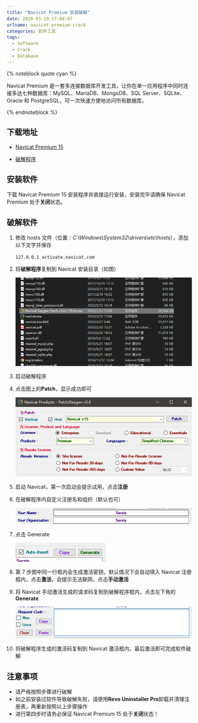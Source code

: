 ```yaml
---
title: "Navicat Premium 安装破解"
date: 2020-03-10 17:04:47
urlname: navicat-premium-crack
categories: 软件工具
tags:
  - Software
  - Crack
  - Database
---
```


{% noteblock quote cyan %}

Navicat Premium 是一套多连接数据库开发工具，让你在单一应用程序中同时连接多达七种数据库：MySQL、MariaDB、MongoDB、SQL Server、SQLite、Oracle 和 PostgreSQL，可一次快速方便地访问所有数据库。

{% endnoteblock %}

<!-- more -->

## 下载地址

- [Navicat Premium 15](http://download.navicat.com.cn/download/navicat150_premium_cs_x64.exe)

- [破解程序](https://upyun.secriy.com/downloads/Navicat%20Keygen%20Patch%20v5.6.0%20DFoX.exe)

## 安装软件

下载 Navicat Premium 15 安装程序并直接运行安装，安装完毕请确保 Navicat Premium 处于**关闭**状态。

## 破解软件

1. 修改 hosts 文件（位置：_C:\Windows\System32\drivers\etc\hosts_），添加以下文字并保存

   `127.0.0.1 activate.navicat.com`

2. 将**破解程序**复制到 Navicat 安装目录（如图）

   ![](Navicat-Premium-%E5%AE%89%E8%A3%85%E7%A0%B4%E8%A7%A3/image-20200617185711474.png)

3. 启动破解程序

4. 点击图上的**Patch**，显示成功即可

   ![](Navicat-Premium-%E5%AE%89%E8%A3%85%E7%A0%B4%E8%A7%A3/%E6%89%B9%E6%B3%A8%202020-03-10%20170801-1583831824598.png)

5. 启动 Navicat，第一次启动会提示试用，点击**注册**

6. 在破解程序内自定义注册名和组织（默认也可）

   ![](Navicat-Premium-%E5%AE%89%E8%A3%85%E7%A0%B4%E8%A7%A3/%E6%89%B9%E6%B3%A8%202020-03-10%20170820-1583831875329.png)

7. 点击 Generate

   ![](Navicat-Premium-%E5%AE%89%E8%A3%85%E7%A0%B4%E8%A7%A3/%E6%89%B9%E6%B3%A8%202020-03-10%20170832.png)

8. 第 7 步图中同一行框内会生成激活密钥，默认情况下会自动填入 Navicat 注册框内，点击**激活**，会提示无法联网，点击**手动激活**

9. 将 Navicat 手动激活生成的请求码复制到破解程序框内，点击左下角的**Generate**

   ![](Navicat-Premium-%E5%AE%89%E8%A3%85%E7%A0%B4%E8%A7%A3/%E6%89%B9%E6%B3%A8%202020-03-10%20170920.png)

10. 将破解程序生成的激活码复制到 Navicat 激活框内，最后激活即可完成软件破解

## 注意事项

- 请严格按照步骤进行破解
- 如之前安装过软件导致破解失败，请使用**Revo Uninstaller Pro**卸载并清理注册表，再重新按照以上步骤操作
- 进行第四步时请务必保证 Navicat Premium 15 处于**关闭**状态！
